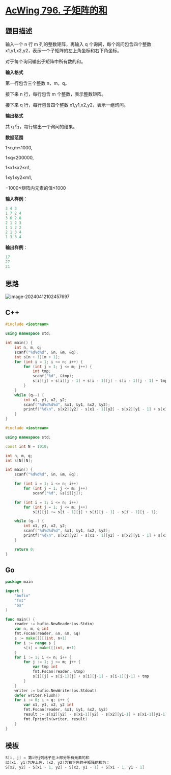 # [AcWing 796. 子矩阵的和](https://www.acwing.com/problem/content/798/)

## 题目描述

输入一个 n 行 m 列的整数矩阵，再输入 q 个询问，每个询问包含四个整数 x1,y1,x2,y2，表示一个子矩阵的左上角坐标和右下角坐标。

对于每个询问输出子矩阵中所有数的和。

**输入格式**

第一行包含三个整数 n，m，q。

接下来 n 行，每行包含 m 个整数，表示整数矩阵。

接下来 q 行，每行包含四个整数 x1,y1,x2,y2，表示一组询问。

**输出格式**

共 q 行，每行输出一个询问的结果。

**数据范围**

1≤n,m≤1000,

1≤q≤200000,

1≤x1≤x2≤n1,

1≤y1≤y2≤m1,

−1000≤矩阵内元素的值≤1000

**输入样例**：

```cpp
3 4 3
1 7 2 4
3 6 2 8
2 1 2 3
1 1 2 2
2 1 3 4
1 3 3 4
```

**输出样例**：

```cpp
17
27
21
```

## 思路

![image-20240412102457697](https://cdn.jsdelivr.net/gh/palp1tate/ImgPicGo/img/image-20240412102457697.png)

## C++

```cpp
#include <iostream>

using namespace std;

int main() {
    int n, m, q;
    scanf("%d%d%d", &n, &m, &q);
    int s[n + 1][m + 1];
    for (int i = 1; i <= n; i++) {
        for (int j = 1; j <= m; j++) {
            int tmp;
            scanf("%d", &tmp);
            s[i][j] = s[i][j - 1] + s[i - 1][j] - s[i - 1][j - 1] + tmp;
        }
    }
    while (q--) {
        int x1, y1, x2, y2;
        scanf("%d%d%d%d", &x1, &y1, &x2, &y2);
        printf("%d\n", s[x2][y2] - s[x1 - 1][y2] - s[x2][y1 - 1] + s[x1 - 1][y1 - 1]);
    }
}
```

```cpp
#include <iostream>

using namespace std;

const int N = 1010;

int n, m, q;
int s[N][N];

int main() {
    scanf("%d%d%d", &n, &m, &q);

    for (int i = 1; i <= n; i++)
        for (int j = 1; j <= m; j++)
            scanf("%d", &s[i][j]);

    for (int i = 1; i <= n; i++)
        for (int j = 1; j <= m; j++)
            s[i][j] += s[i - 1][j] + s[i][j - 1] - s[i - 1][j - 1];

    while (q--) {
        int x1, y1, x2, y2;
        scanf("%d%d%d%d", &x1, &y1, &x2, &y2);
        printf("%d\n", s[x2][y2] - s[x1 - 1][y2] - s[x2][y1 - 1] + s[x1 - 1][y1 - 1]);
    }

    return 0;
}
```

## Go

```go
package main

import (
    "bufio"
    "fmt"
    "os"
)

func main() {
    reader := bufio.NewReader(os.Stdin)
    var n, m, q int
    fmt.Fscan(reader, &n, &m, &q)
    s := make([][]int, n+1)
    for i := range s {
        s[i] = make([]int, m+1)
    }
    for i := 1; i <= n; i++ {
        for j := 1; j <= m; j++ {
            var tmp int
            fmt.Fscan(reader, &tmp)
            s[i][j] = s[i-1][j] + s[i][j-1] - s[i-1][j-1] + tmp
        }
    }
    writer := bufio.NewWriter(os.Stdout)
    defer writer.Flush()
    for i := 0; i < q; i++ {
        var x1, y1, x2, y2 int
        fmt.Fscan(reader, &x1, &y1, &x2, &y2)
        result := s[x2][y2] - s[x1-1][y2] - s[x2][y1-1] + s[x1-1][y1-1]
        fmt.Fprintln(writer, result)
    }
}
```

## 模板

```cpp
S[i, j] = 第i行j列格子左上部分所有元素的和
以(x1, y1)为左上角，(x2, y2)为右下角的子矩阵的和为：
S[x2, y2] - S[x1 - 1, y2] - S[x2, y1 - 1] + S[x1 - 1, y1 - 1]
```

